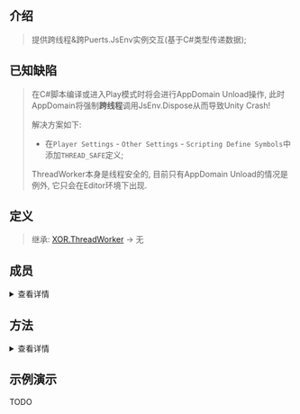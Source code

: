## 介绍
> 提供跨线程&跨Puerts.JsEnv实例交互(基于C#类型传递数据);

## 已知缺陷
> 在C#脚本编译或进入Play模式时将会进行AppDomain Unload操作, 此时AppDomain将强制**跨线程**调用JsEnv.Dispose从而导致Unity Crash!
>
> 解决方案如下:
> - 在`Player Settings` - `Other Settings` - `Scripting Define Symbols`中添加`THREAD_SAFE`定义;
>
>ThreadWorker本身是线程安全的, 目前只有AppDomain Unload的情况是例外, 它只会在Editor环境下出现.

## 定义
> 继承: [XOR.ThreadWorker](../projects/Assets/XOR/Runtime/Src/Thread/ThreadWorker.cs) → 无

## 成员
<details>
<summary>查看详情</summary>

| 名称  | 描述  |
| ------------ | ------------ |
</details>

## 方法
<details>
<summary>查看详情</summary>

| 名称  | 描述  |
| ------------ | ------------ |
</details>

## 示例演示
TODO
